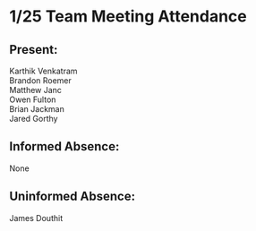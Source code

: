 # 1/25 Team Meeting Attendance

## Present:
Karthik Venkatram\
Brandon Roemer\
Matthew Janc\
Owen Fulton\
Brian Jackman\
Jared Gorthy

## Informed Absence:
None

## Uninformed Absence:
James Douthit
